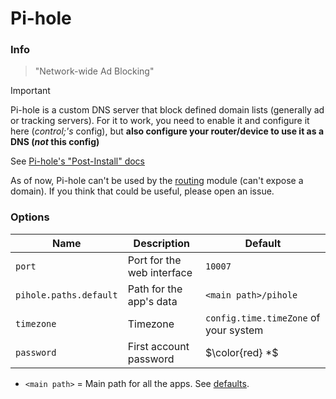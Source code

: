 # Pi-hole

### Info
> "Network-wide Ad Blocking"

> [!IMPORTANT]
> Pi-hole is a custom DNS server that block defined domain lists (generally ad or tracking servers).
> For it to work, you need to enable it and configure it here (*control;'s* config), but __also configure your router/device to use it as a DNS (*not* this config)__
>
> See [Pi-hole's "Post-Install" docs](https://docs.pi-hole.net/main/post-install/)
>
> As of now, Pi-hole can't be used by the [routing](./routing.md) module (can't expose a domain). If you think that could be useful, please open an issue.

### Options

| Name                   | Description                | Default                               |
|------------------------|----------------------------|---------------------------------------|
| `port`                 | Port for the web interface | `10007`                               |
| `pihole.paths.default` | Path for the app's data    | `<main path>/pihole`                  |
| `timezone`             | Timezone                   | `config.time.timeZone` of your system |
| `password`             | First account password     | $\color{red} *$                       |

- `<main path>` = Main path for all the apps. See [defaults](../defaults.md#paths).

